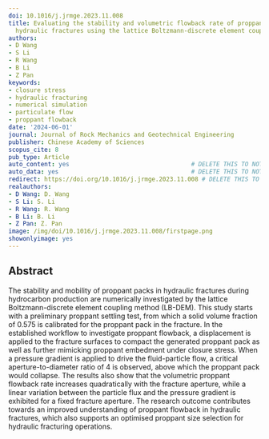 ```yaml
---
doi: 10.1016/j.jrmge.2023.11.008
title: Evaluating the stability and volumetric flowback rate of proppant packs in
  hydraulic fractures using the lattice Boltzmann-discrete element coupling method
authors:
- D Wang
- S Li
- R Wang
- B Li
- Z Pan
keywords:
- closure stress
- hydraulic fracturing
- numerical simulation
- particulate flow
- proppant flowback
date: '2024-06-01'
journal: Journal of Rock Mechanics and Geotechnical Engineering
publisher: Chinese Academy of Sciences
scopus_cite: 8
pub_type: Article
auto_content: yes                                  # DELETE THIS TO NOT AUTO GENERATE CONTENT
auto_data: yes                                     # DELETE THIS TO NOT AUTO GENERATE METADATA
redirect: https://doi.org/10.1016/j.jrmge.2023.11.008 # DELETE THIS TO NOT REDIRECT
realauthors:
- D Wang: D. Wang
- S Li: S. Li
- R Wang: R. Wang
- B Li: B. Li
- Z Pan: Z. Pan
image: /img/doi/10.1016/j.jrmge.2023.11.008/firstpage.png
showonlyimage: yes
---
```



## Abstract
The stability and mobility of proppant packs in hydraulic fractures during hydrocarbon production are numerically investigated by the lattice Boltzmann-discrete element coupling method (LB-DEM). This study starts with a preliminary proppant settling test, from which a solid volume fraction of 0.575 is calibrated for the proppant pack in the fracture. In the established workflow to investigate proppant flowback, a displacement is applied to the fracture surfaces to compact the generated proppant pack as well as further mimicking proppant embedment under closure stress. When a pressure gradient is applied to drive the fluid-particle flow, a critical aperture-to-diameter ratio of 4 is observed, above which the proppant pack would collapse. The results also show that the volumetric proppant flowback rate increases quadratically with the fracture aperture, while a linear variation between the particle flux and the pressure gradient is exhibited for a fixed fracture aperture. The research outcome contributes towards an improved understanding of proppant flowback in hydraulic fractures, which also supports an optimised proppant size selection for hydraulic fracturing operations.

